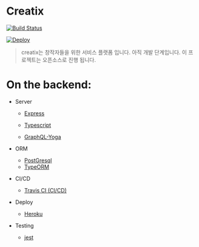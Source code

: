 # Creatix
[![Build Status](https://travis-ci.org/OhMinsSup/creatix-server.svg?branch=master)](https://travis-ci.org/OhMinsSup/creatix-server) 

[![Deploy](https://www.herokucdn.com/deploy/button.png)](https://heroku.com/deploy)


> creatix는 창작자들을 위한 서비스 플랫폼 입니다. 아직 개발 단계입니다.
> 이 프로젝트는 오픈소스로 진행 됩니다.

# On the backend:
- Server
    * [Express](https://expressjs.com/ko/)

    * [Typescript](https://www.typescriptlang.org/) 

    * [GraphQL-Yoga](https://github.com/prisma/graphql-yoga)

- ORM
    * [PostGresql](https://www.postgresql.org/)
    * [TypeORM](https://github.com/typeorm/typeorm)

- CI/CD
    * [Travis CI (CI/CD)](https://travis-ci.org/)

- Deploy
    * [Heroku](https://www.heroku.com/)

- Testing
    * [jest](https://jestjs.io/)